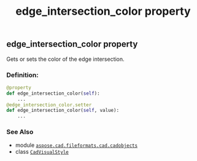 ﻿---
title: edge_intersection_color property
second_title: Aspose.CAD for Python via .NET API References
description: 
type: docs
weight: 180
url: /python-net/aspose.cad.fileformats.cad.cadobjects/cadvisualstyle/edge_intersection_color/
is_root: false
---

## edge_intersection_color property


Gets or sets the color of the edge intersection.
### Definition:
```python
@property
def edge_intersection_color(self):
    ...
@edge_intersection_color.setter
def edge_intersection_color(self, value):
    ...
```

### See Also
* module [`aspose.cad.fileformats.cad.cadobjects`](../../)
* class [`CadVisualStyle`](/cad/python-net/aspose.cad.fileformats.cad.cadobjects/cadvisualstyle)
